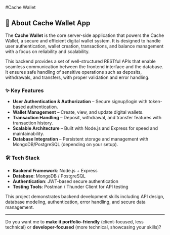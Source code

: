 #Cache Wallet

## 🔹 About Cache Wallet App

The **Cache Wallet** is the core server-side application that powers the Cache Wallet, a secure and efficient digital wallet system. It is designed to handle user authentication, wallet creation, transactions, and balance management with a focus on reliability and scalability.

This backend provides a set of well-structured RESTful APIs that enable seamless communication between the frontend interface and the database. It ensures safe handling of sensitive operations such as deposits, withdrawals, and transfers, with proper validation and error handling.

### ✨ Key Features

* **User Authentication & Authorization** – Secure signup/login with token-based authentication.
* **Wallet Management** – Create, view, and update digital wallets.
* **Transaction Handling** – Deposit, withdrawal, and transfer features with transaction history.
* **Scalable Architecture** – Built with Node.js and Express for speed and maintainability.
* **Database Integration** – Persistent storage and management with MongoDB/PostgreSQL (depending on your setup).

### 🛠 Tech Stack

* **Backend Framework**: Node.js + Express
* **Database**: MongoDB / PostgreSQL
* **Authentication**: JWT-based secure authentication
* **Testing Tools**: Postman / Thunder Client for API testing

This project demonstrates backend development skills including API design, database modeling, authentication, error handling, and secure data management.

---

Do you want me to **make it portfolio-friendly** (client-focused, less technical) or **developer-focused** (more technical, showcasing your skills)?
